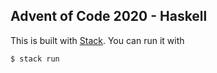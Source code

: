 ## Advent of Code 2020 - Haskell

This is built with [Stack](https://docs.haskellstack.org/). You can run it with

```
$ stack run
```

